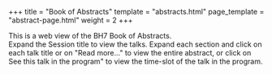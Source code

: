 +++
title = "Book of Abstracts"
template = "abstracts.html"
page_template = "abstract-page.html"
weight = 2
+++

This is a web view of the BH7 Book of Abstracts.  
Expand the Session title to view the talks. Expand each section and click on each talk title or on "Read more..." to view the entire abstract, or click on See this talk in the program" to view the time-slot of the talk in the program.

<!-- A [PDF version](/static/example.pdf) is also available to download. -->
